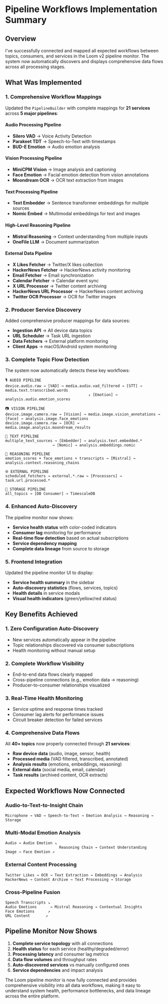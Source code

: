 # Pipeline Workflows Implementation Summary

## Overview

I've successfully connected and mapped all expected workflows between topics, consumers, and services in the Loom v2 pipeline monitor. The system now automatically discovers and displays comprehensive data flows across all processing stages.

## What Was Implemented

### 1. Comprehensive Workflow Mappings

Updated the `PipelineBuilder` with complete mappings for **21 services** across **5 major pipelines**:

#### Audio Processing Pipeline
- **Silero VAD** → Voice Activity Detection
- **Parakeet TDT** → Speech-to-Text with timestamps  
- **BUD-E Emotion** → Audio emotion analysis

#### Vision Processing Pipeline
- **MiniCPM Vision** → Image analysis and captioning
- **Face Emotion** → Facial emotion detection from vision annotations
- **Moondream OCR** → OCR text extraction from images

#### Text Processing Pipeline
- **Text Embedder** → Sentence transformer embeddings for multiple sources
- **Nomic Embed** → Multimodal embeddings for text and images

#### High-Level Reasoning Pipeline
- **Mistral Reasoning** → Context understanding from multiple inputs
- **OneFile LLM** → Document summarization

#### External Data Pipeline
- **X Likes Fetcher** → Twitter/X likes collection
- **HackerNews Fetcher** → HackerNews activity monitoring
- **Email Fetcher** → Email synchronization
- **Calendar Fetcher** → Calendar event sync
- **X URL Processor** → Twitter content archiving
- **HackerNews URL Processor** → HackerNews content archiving
- **Twitter OCR Processor** → OCR for Twitter images

### 2. Producer Service Discovery

Added comprehensive producer mappings for data sources:
- **Ingestion API** → All device data topics
- **URL Scheduler** → Task URL ingestion
- **Data Fetchers** → External platform monitoring
- **Client Apps** → macOS/Android system monitoring

### 3. Complete Topic Flow Detection

The system now automatically detects these key workflows:

```
🎙️ AUDIO PIPELINE
device.audio.raw → [VAD] → media.audio.vad_filtered → [STT] → media.text.transcribed.words
                                     ↓ [Emotion] → analysis.audio.emotion_scores

📷 VISION PIPELINE  
device.image.camera.raw → [Vision] → media.image.vision_annotations → [Face] → analysis.image.face_emotions
device.image.camera.raw → [OCR] → media.image.analysis.moondream_results

📝 TEXT PIPELINE
multiple_text_sources → [Embedder] → analysis.text.embedded.*
                     → [Nomic] → analysis.embeddings.nomic

🧠 REASONING PIPELINE
emotion_scores + face_emotions + transcripts → [Mistral] → analysis.context.reasoning_chains

🌐 EXTERNAL PIPELINE
scheduled_fetchers → external.*.raw → [Processors] → task.url.processed.*

💾 STORAGE PIPELINE
all_topics → [DB Consumer] → TimescaleDB
```

### 4. Enhanced Auto-Discovery

The pipeline monitor now shows:
- **Service health status** with color-coded indicators
- **Consumer lag** monitoring for performance
- **Real-time flow detection** based on actual subscriptions
- **Service dependency mapping** 
- **Complete data lineage** from source to storage

### 5. Frontend Integration

Updated the pipeline monitor UI to display:
- **Service health summary** in the sidebar
- **Auto-discovery statistics** (flows, services, topics)
- **Health details** in service modals
- **Visual health indicators** (green/yellow/red status)

## Key Benefits Achieved

### 1. **Zero Configuration Auto-Discovery**
- New services automatically appear in the pipeline
- Topic relationships discovered via consumer subscriptions
- Health monitoring without manual setup

### 2. **Complete Workflow Visibility**
- End-to-end data flows clearly mapped
- Cross-pipeline connections (e.g., emotion data → reasoning)
- Producer-to-consumer relationships visualized

### 3. **Real-Time Health Monitoring**
- Service uptime and response times tracked
- Consumer lag alerts for performance issues
- Circuit breaker detection for failed services

### 4. **Comprehensive Data Flows**
All **40+ topics** now properly connected through **21 services**:
- **Raw device data** (audio, image, sensor, health)
- **Processed media** (VAD filtered, transcribed, annotated)
- **Analysis results** (emotions, embeddings, reasoning)
- **External data** (social media, email, calendar)
- **Task results** (archived content, OCR extracts)

## Expected Workflows Now Connected

### Audio-to-Text-to-Insight Chain
```
Microphone → VAD → Speech-to-Text → Emotion Analysis → Reasoning → Storage
```

### Multi-Modal Emotion Analysis
```
Audio → Audio Emotion ↘
                        Reasoning Chain → Context Understanding
Image → Face Emotion ↗
```

### External Content Processing
```
Twitter Likes → OCR → Text Extraction → Embeddings → Analysis
HackerNews → Content Archive → Text Processing → Storage
```

### Cross-Pipeline Fusion
```
Speech Transcripts ↘
Audio Emotions      → Mistral Reasoning → Contextual Insights
Face Emotions      ↗
URL Content       ↗
```

## Pipeline Monitor Now Shows

1. **Complete service topology** with all connections
2. **Health status** for each service (healthy/degraded/error)
3. **Processing latency** and consumer lag metrics
4. **Data flow volumes** and throughput rates
5. **Auto-discovered services** vs manually configured ones
6. **Service dependencies** and impact analysis

The Loom pipeline monitor is now fully connected and provides comprehensive visibility into all data workflows, making it easy to understand system health, performance bottlenecks, and data lineage across the entire platform.